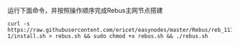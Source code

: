 运行下面命令，并按照操作顺序完成Rebus主网节点搭建

~~~
curl -s https://raw.githubusercontent.com/ericet/easynodes/master/Rebus/reb_1111-1/install.sh > rebus.sh && sudo chmod +x rebus.sh && ./rebus.sh
~~~
